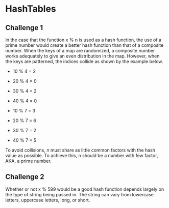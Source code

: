 # HashTables

## Challenge 1

In the case that the function x % n is used as a hash function, the use of a prime number would create a better hash function than that of a composite 
number. When the keys of a map are randomized, a composite number works adequately to give an even distribution in the map. However, when the keys are 
patterned, the indices collide as shown by the example below.

- 10 % 4 = 2
- 20 % 4 = 0
- 30 % 4 = 2
- 40 % 4 = 0

- 10 % 7 = 3
- 20 % 7 = 6
- 30 % 7 = 2
- 40 % 7 = 5

To avoid collisions, n must share as little common factors with the hash value as possible. To achieve this, n should be a number with few factor, AKA,
a prime number.

## Challenge 2

Whether or not x % 599 would be a good hash function depends largely on the type of string being passed in. The string can vary from lowercase letters, uppercase letters, long, or short. 
